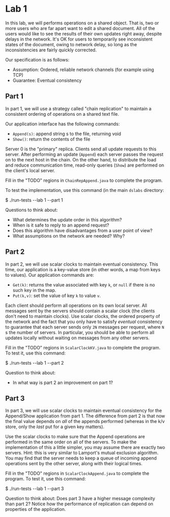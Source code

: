 # Lab 1

In this lab, we will performs operations on a shared object. That is,
two or more users who are far apart want to edit a shared
document. All of the users would like to see the results of their own
updates right away, despite delays in the network. It's OK for users
to temporarily see inconsistent states of the document, owing to
network delay, so long as the inconsistencies are fairly quickly
corrected.

Our specification is as follows:

- Assumption: Ordered, reliable network channels (for example using TCP)
- Guarantee: Eventual consistency

## Part 1


In part 1, we will use a strategy called "chain replication" to
maintain a consistent ordering of operations on a shared text file.

Our application interface has the following commands:

- `Append(s)`: append string s to the file, returning void
- `Show()`: return the contents of the file

Server 0 is the "primary" replica. Clients send all update requests to
this server. After performing an update (`Append`) each server passes
the request on to the next host in the chain. On the other hand, to
distribute the load and reduce communication time, read-only queries
(`Show`) are performed on the client's local server.


Fill in the "TODO" regions in `ChainRepAppend.java` to complete the
program.

To test the implementation, use this command (in the main `dslabs`
directory:

   $ ./run-tests --lab 1 --part 1


Questions to think about:

- What determines the update order in this algorithm?
- When is it safe to reply to an append request? 
- Does this algorithm have disadvantages from a user point of view? 
- What assumptions on the network are needed? Why?

## Part 2

In part 2, we will use scalar clocks to maintain eventual
consistency. This time, our application is a key-value store (in other
words, a map from keys to values). Our application commands are:

- `Get(k)`: returns the value associated with key `k`, or `null` if
  there is no such key in the map.
- `Put(k,v)`: set the value of key `k` to value `v`.

Each client should perform all operations on its own local server. All
messages sent by the servers should contain a scalar clock (the
clients don't need to maintain clocks). Use scalar clocks, the ordered
property of the network and the fact that you only have to satisfy
*eventual* consistency to guarantee that each server sends only `2N`
messages per request, where `N` s the number of servers. In
particular, you should be able to perform all updates locally without
waiting on messages from any other servers.

Fill in the "TODO" regions in `ScalarClockKV.java` to complete the
program. To test it, use this command:

   $ ./run-tests --lab 1 --part 2

Question to think about:
- In what way is part 2 an improvement on part 1?

## Part 3

In part 3, we will use scalar clocks to maintain eventual
consistency for the Append/Show application from part 1. The
difference from part 2 is that now the final value depends on *all* of
the appends performed (whereas in the k/v store, only the *last* put
for a given key matters).

Use the scalar clocks to make sure that the Append operations are
performed in the same order on all of the servers. To make the
implementation of this a little simpler, you may assume there are
exactly two servers. Hint: this is very similar to Lamport's mutual
exclusion algorithm. You may find that the server needs to keep a
queue of incoming append operations sent by the other server, along
with their logical times.


Fill in the "TODO" regions in `ScalarClockAppend.java` to complete
the program. To test it, use this command:

   $ ./run-tests --lab 1 --part 3

Question to think about: Does part 3 have a higher message complexity
than part 2? Notice how the performance of replication can depend on
properties of the application.






